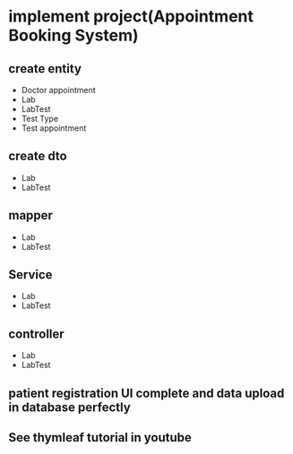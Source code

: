 # implement project(Appointment Booking System)
## create entity
- Doctor appointment
- Lab
- LabTest
- Test Type
- Test appointment
## create dto
- Lab
- LabTest
## mapper
- Lab
- LabTest
## Service
- Lab
- LabTest
## controller
- Lab
- LabTest
## patient registration UI complete and data upload in database perfectly
## See thymleaf tutorial in youtube